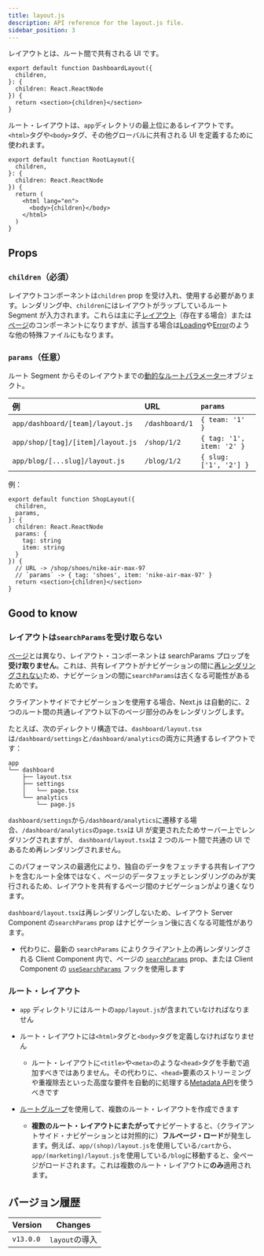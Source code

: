 ```yaml
---
title: layout.js
description: API reference for the layout.js file.
sidebar_position: 3
---
```


レイアウトとは、ルート間で共有される UI です。

```tsx title="app/dashboard/layout.tsx"
export default function DashboardLayout({
  children,
}: {
  children: React.ReactNode
}) {
  return <section>{children}</section>
}
```

ルート・レイアウトは、`app`ディレクトリの最上位にあるレイアウトです。`<html>`タグや`<body>`タグ、その他グローバルに共有される UI を定義するために使われます。

```tsx title="app/layout.tsx"
export default function RootLayout({
  children,
}: {
  children: React.ReactNode
}) {
  return (
    <html lang="en">
      <body>{children}</body>
    </html>
  )
}
```

## Props

### `children`（必須）

レイアウトコンポーネントは`children` prop を受け入れ、使用する必要があります。レンダリング中、`children`にはレイアウトがラップしているルート Segment が入力されます。これらは主に子[レイアウト](/docs/app-router/building-your-application/routing/pages-and-layouts#ページ)（存在する場合）または[ページ](/docs/app-router/building-your-application/routing/pages-and-layouts#ページ)のコンポーネントになりますが、該当する場合は[Loading](/docs/app-router/building-your-application/routing/loading-ui-and-streaming)や[Error](/docs/app-router/building-your-application/routing/error-handling)のような他の特殊ファイルにもなります。

### `params`（任意）

ルート Segment からそのレイアウトまでの[動的なルートパラメーター](/docs/app-router/building-your-application/routing/dynamic-routes)オブジェクト。

| 例                                | URL            | `params`                  |
| :-------------------------------- | :------------- | :------------------------ |
| `app/dashboard/[team]/layout.js`  | `/dashboard/1` | `{ team: '1' }`           |
| `app/shop/[tag]/[item]/layout.js` | `/shop/1/2`    | `{ tag: '1', item: '2' }` |
| `app/blog/[...slug]/layout.js`    | `/blog/1/2`    | `{ slug: ['1', '2'] }`    |

例：

```tsx title="app/shop/[item]/layout.tsx"
export default function ShopLayout({
  children,
  params,
}: {
  children: React.ReactNode
  params: {
    tag: string
    item: string
  }
}) {
  // URL -> /shop/shoes/nike-air-max-97
  // `params` -> { tag: 'shoes', item: 'nike-air-max-97' }
  return <section>{children}</section>
}
```

## Good to know

### レイアウトは`searchParams`を受け取らない

[ページ](/docs/app-router/api-reference/file-conventions/page)とは異なり、レイアウト・コンポーネントは searchParams プロップを**受け取りません**。これは、共有レイアウトがナビゲーションの間に[再レンダリングされない](/docs/app-router/building-your-application/routing/linking-and-navigating#3-partial-rendering)ため、ナビゲーションの間に`searchParams`は古くなる可能性があるためです。

クライアントサイドでナビゲーションを使用する場合、Next.js は自動的に、2 つのルート間の共通レイアウト以下のページ部分のみをレンダリングします。

たとえば、次のディレクトリ構造では、`dashboard/layout.tsx`は`/dashboard/settings`と`/dashboard/analytics`の両方に共通するレイアウトです：

```
app
└── dashboard
    ├── layout.tsx
    ├── settings
    │   └── page.tsx
    └── analytics
        └── page.js
```

<!-- textlint-disable -->

`dashboard/settings`から`/dashboard/analytics`に遷移する場合、`/dashboard/analytics`の`page.tsx`は UI が変更されたためサーバー上でレンダリングされますが、 `dashboard/layout.tsx`は 2 つのルート間で共通の UI であるため再レンダリングされません。

<!-- textlint-enable -->

<!-- textlint-disable -->

このパフォーマンスの最適化により、独自のデータをフェッチする共有レイアウトを含むルート全体ではなく、ページのデータフェッチとレンダリングのみが実行されるため、レイアウトを共有するページ間のナビゲーションがより速くなります。

<!-- textlint-enable -->

`dashboard/layout.tsx`は再レンダリングしないため、レイアウト Server Component の`searchParams` prop はナビゲーション後に古くなる可能性があります。

<!-- textlint-disable -->

- 代わりに、最新の `searchParams` によりクライアント上の再レンダリングされる Client Component 内で、ページの [`searchParams`](/docs/app-router/api-reference/file-conventions/page#searchparams任意) prop、または Client Component の [`useSearchParams`](/docs/app-router/api-reference/functions/use-search-params) フックを使用します
<!-- textlint-enable -->

### ルート・レイアウト

- `app` ディレクトリにはルートの`app/layout.js`が含まれていなければなりません
- ルート・レイアウトには`<html>`タグと`<body>`タグを定義しなければなりません

  - ルート・レイアウトに`<title>`や`<meta>`のような`<head>`タグを手動で追加すべきではありません。その代わりに、`<head>`要素のストリーミングや重複除去といった高度な要件を自動的に処理する[Metadata API](/docs/app-router/api-reference/functions/generate-metadata)を使うべきです

- [ルートグループ](/docs/app-router/building-your-application/routing/route-groups)を使用して、複数のルート・レイアウトを作成できます
  - **複数のルート・レイアウトにまたがって**ナビゲートすると、（クライアントサイド・ナビゲーションとは対照的に）**フルページ・ロード**が発生します。例えば、`app/(shop)/layout.js`を使用している`/cart`から、`app/(marketing)/layout.js`を使用している`/blog`に移動すると、全ページがロードされます。これは複数のルート・レイアウトに**のみ**適用されます。

## バージョン履歴

| Version   | Changes        |
| --------- | -------------- |
| `v13.0.0` | `layout`の導入 |
